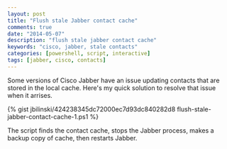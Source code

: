 ```yaml
---
layout: post
title: "Flush stale Jabber contact cache"
comments: true
date: "2014-05-07"
description: "flush stale jabber contact cache"
keywords: "cisco, jabber, stale contacts"
categories: [powershell, script, interactive]
tags: [jabber, cisco, contacts]
---
```


Some versions of Cisco Jabber have an issue updating contacts that are stored in the local cache.
Here's my quick solution to resolve that issue when it arrises.

{% gist jbilinski/424238345dc72000ec7d93dc840282d8 flush-stale-jabber-contact-cache-1.ps1 %}

The script finds the contact cache, stops the Jabber process, makes a backup copy of cache, then restarts Jabber.
